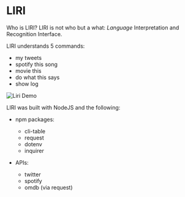 # LIRI

Who is LIRI? LIRI is not who but a what:
_Language_ Interpretation and Recognition Interface.

LIRI understands 5 commands:

* my tweets
* spotify this song
* movie this
* do what this says
* show log

![Liri Demo](liri_demo.gif)

LIRI was built with NodeJS and the following:

* npm packages:

  * cli-table
  * request
  * dotenv
  * inquirer

* APIs:
  * twitter
  * spotify
  * omdb (via request)
